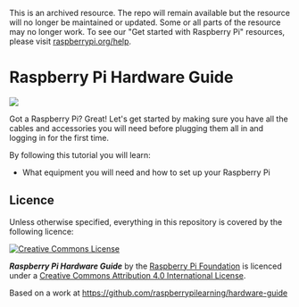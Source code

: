 This is an archived resource. The repo will remain available but the resource will no longer be maintained or updated. Some or all parts of the resource may no longer work. To see our "Get started with Raspberry Pi" resources, please visit [raspberrypi.org/help](https://raspberrypi.org/help).

# Raspberry Pi Hardware Guide

![](cover.png)

Got a Raspberry Pi? Great! Let's get started by making sure you have all the cables and accessories you will need before plugging them all in and logging in for the first time.

By following this tutorial you will learn:

- What equipment you will need and how to set up your Raspberry Pi

## Licence

Unless otherwise specified, everything in this repository is covered by the following licence:

[![Creative Commons License](http://i.creativecommons.org/l/by-sa/4.0/88x31.png)](http://creativecommons.org/licenses/by-sa/4.0/)

***Raspberry Pi Hardware Guide*** by the [Raspberry Pi Foundation](http://www.raspberrypi.org) is licenced under a [Creative Commons Attribution 4.0 International License](http://creativecommons.org/licenses/by-sa/4.0/).

Based on a work at https://github.com/raspberrypilearning/hardware-guide
